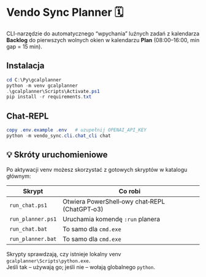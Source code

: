 # Vendo Sync Planner 🗓️

CLI-narzędzie do automatycznego “wpychania” luźnych zadań z kalendarza **Backlog** do pierwszych wolnych okien w kalendarzu **Plan** (08:00–16:00, min gap = 15 min).

## Instalacja
```powershell
cd C:\Py\gcalplanner
python -m venv gcalplanner
.\gcalplanner\Scripts\Activate.ps1
pip install -r requirements.txt
```

## Chat‑REPL
```powershell
copy .env.example .env   # uzupełnij OPENAI_API_KEY
python -m vendo_sync.cli.chat_cli chat
```


## 💡 Skróty uruchomieniowe

Po aktywacji venv możesz skorzystać z gotowych skryptów w katalogu głównym:

| Skrypt | Co robi |
|--------|---------|
| `run_chat.ps1`  | Otwiera PowerShell‑owy chat‑REPL (ChatGPT‑o3) |
| `run_planner.ps1` | Uruchamia komendę `:run` planera |
| `run_chat.bat`  | To samo dla `cmd.exe` |
| `run_planner.bat` | To samo dla `cmd.exe` |

Skrypty sprawdzają, czy istnieje lokalny venv `gcalplanner\Scripts\python.exe`.  
Jeśli tak – używają go; jeśli nie – wołają globalnego `python`.
